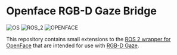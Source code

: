 # Openface RGB-D Gaze Bridge
![OS](https://img.shields.io/badge/OS-Ubuntu_18.04-orange.svg) ![ROS_2](https://img.shields.io/badge/ROS_2-Eloquent-brightgreen.svg) ![OPENFACE](https://img.shields.io/badge/OpenFace-2.2-lightgrey.svg)

This repository contains small extensions to the [ROS 2 wrapper for OpenFace](https://github.com/AndrejOrsula/ros2_openface) that are intended for use with [RGB-D Gaze](https://github.com/AndrejOrsula/rgbd_gaze).
